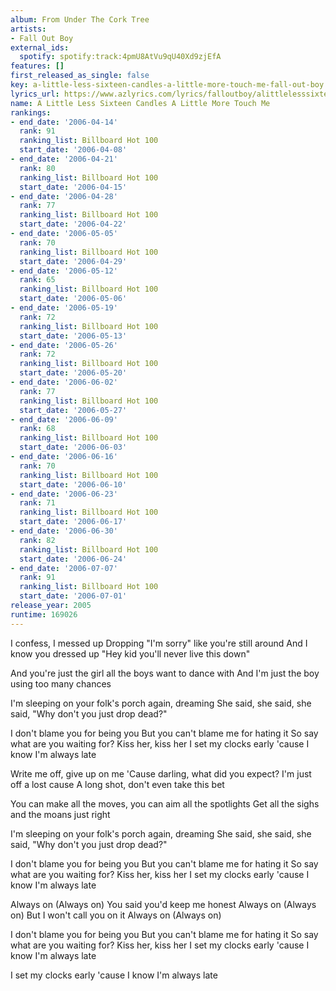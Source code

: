 ```yaml
---
album: From Under The Cork Tree
artists:
- Fall Out Boy
external_ids:
  spotify: spotify:track:4pmU8AtVu9qU40Xd9zjEfA
features: []
first_released_as_single: false
key: a-little-less-sixteen-candles-a-little-more-touch-me-fall-out-boy
lyrics_url: https://www.azlyrics.com/lyrics/falloutboy/alittlelesssixteencandlesalittlemoretouchme.html
name: A Little Less Sixteen Candles A Little More Touch Me
rankings:
- end_date: '2006-04-14'
  rank: 91
  ranking_list: Billboard Hot 100
  start_date: '2006-04-08'
- end_date: '2006-04-21'
  rank: 80
  ranking_list: Billboard Hot 100
  start_date: '2006-04-15'
- end_date: '2006-04-28'
  rank: 77
  ranking_list: Billboard Hot 100
  start_date: '2006-04-22'
- end_date: '2006-05-05'
  rank: 70
  ranking_list: Billboard Hot 100
  start_date: '2006-04-29'
- end_date: '2006-05-12'
  rank: 65
  ranking_list: Billboard Hot 100
  start_date: '2006-05-06'
- end_date: '2006-05-19'
  rank: 72
  ranking_list: Billboard Hot 100
  start_date: '2006-05-13'
- end_date: '2006-05-26'
  rank: 72
  ranking_list: Billboard Hot 100
  start_date: '2006-05-20'
- end_date: '2006-06-02'
  rank: 77
  ranking_list: Billboard Hot 100
  start_date: '2006-05-27'
- end_date: '2006-06-09'
  rank: 68
  ranking_list: Billboard Hot 100
  start_date: '2006-06-03'
- end_date: '2006-06-16'
  rank: 70
  ranking_list: Billboard Hot 100
  start_date: '2006-06-10'
- end_date: '2006-06-23'
  rank: 71
  ranking_list: Billboard Hot 100
  start_date: '2006-06-17'
- end_date: '2006-06-30'
  rank: 82
  ranking_list: Billboard Hot 100
  start_date: '2006-06-24'
- end_date: '2006-07-07'
  rank: 91
  ranking_list: Billboard Hot 100
  start_date: '2006-07-01'
release_year: 2005
runtime: 169026
---
```

I confess, I messed up
Dropping "I'm sorry" like you're still around
And I know you dressed up
"Hey kid you'll never live this down"

And you're just the girl all the boys want to dance with
And I'm just the boy using too many chances

I'm sleeping on your folk's porch again, dreaming
She said, she said, she said, "Why don't you just drop dead?"

I don't blame you for being you
But you can't blame me for hating it
So say what are you waiting for?
Kiss her, kiss her
I set my clocks early 'cause I know I'm always late

Write me off, give up on me
'Cause darling, what did you expect?
I'm just off a lost cause
A long shot, don't even take this bet

You can make all the moves, you can aim all the spotlights
Get all the sighs and the moans just right

I'm sleeping on your folk's porch again, dreaming
She said, she said, she said, "Why don't you just drop dead?"

I don't blame you for being you
But you can't blame me for hating it
So say what are you waiting for?
Kiss her, kiss her
I set my clocks early 'cause I know I'm always late

Always on
(Always on)
You said you'd keep me honest
Always on
(Always on)
But I won't call you on it
Always on
(Always on)

I don't blame you for being you
But you can't blame me for hating it
So say what are you waiting for?
Kiss her, kiss her
I set my clocks early 'cause I know I'm always late

I set my clocks early 'cause I know I'm always late
